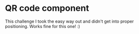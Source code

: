 # QR code component

This challenge I took the easy way out and didn't get into proper positioning. Works fine for this one! :) 
